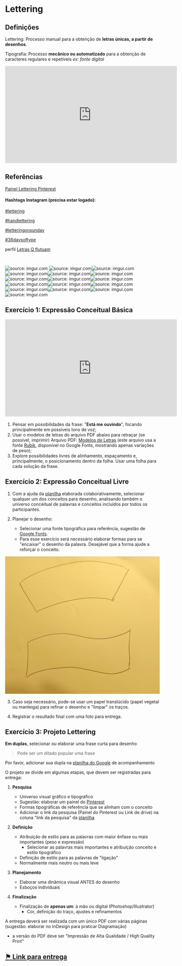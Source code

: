 # Lettering

## Definições


Lettering: Processo manual para a obtenção de **letras únicas, a partir de desenhos**.

Tipografia: Processo **mecânico ou automatizado** para a obtenção de caracteres regulares e repetíveis
*ex: fonte digital*


<iframe width="560" height="315" src="https://www.youtube.com/embed/eFmi2BK0wFw" title="YouTube video player" frameborder="0" allow="accelerometer; autoplay; clipboard-write; encrypted-media; gyroscope; picture-in-picture" allowfullscreen></iframe>

## Referências

[Painel Lettering Pinterest](https://pin.it/45d0Yxy ':ignore')

#### Hashtags Instagram (precisa estar logado):

[#lettering](https://www.instagram.com/explore/tags/lettering/ ':ignore')

[#handlettering](https://www.instagram.com/explore/tags/handlettering/ ':ignore')

[#letteringonsunday](https://www.instagram.com/explore/tags/letteringonsunday/ ':ignore')

[#36daysoftype](https://www.instagram.com/explore/tags/36daysoftype/ ':ignore')

perfil [Letras Q flutuam](https://www.instagram.com/letrasqflutuam/ ':ignore')

<br>


<img src="https://i.imgur.com/guRTA5kl.jpg" title="source: imgur.com" /> <img src="https://i.imgur.com/qqLgnUEl.jpg" title="source: imgur.com" /><img src="https://i.imgur.com/8wArhGCl.jpg" title="source: imgur.com" /><img src="https://i.imgur.com/CXCORXol.jpg" title="source: imgur.com" /><img src="https://i.imgur.com/ip473HNl.jpg" title="source: imgur.com" /><img src="https://i.imgur.com/GhYpaSjl.jpg" title="source: imgur.com" /><img src="https://i.imgur.com/JsDOji4l.jpg" title="source: imgur.com" /><img src="https://i.imgur.com/KIZ2qypl.jpg" title="source: imgur.com" /><img src="https://i.imgur.com/dd9GZX3l.jpg" title="source: imgur.com" /><img src="https://i.imgur.com/ZajlDoMl.png" title="source: imgur.com" /><img src="https://i.imgur.com/CrXaL9Dl.jpg" title="source: imgur.com" /><img src="https://i.imgur.com/iwpfqCql.jpg" title="source: imgur.com" /><img src="https://i.imgur.com/vxAGvWOl.jpg?1" title="source: imgur.com" /><img src="https://i.imgur.com/78Xn8hdl.jpg" title="source: imgur.com" /><img src="https://i.imgur.com/rXt54r0l.jpg" title="source: imgur.com" /><img src="https://i.imgur.com/ndj5U1Vl.jpg" title="source: imgur.com" />



## Exercício 1: Expressão Conceitual Básica

<iframe width="560" height="315" src="https://www.youtube.com/embed/N0AEjf0g9Rw" title="YouTube video player" frameborder="0" allow="accelerometer; autoplay; clipboard-write; encrypted-media; gyroscope; picture-in-picture" allowfullscreen></iframe>

1. Pensar em possibilidades da frase: "**Está me ouvindo**", focando principalmente em possíveis tons de voz;
2. Usar o modelos de letras do arquivo PDF abaixo para retraçar (se possível, imprimir)
Arquivo PDF: [Modelos de Letras](arquivos/REF-Rubik.pdf ':ignore')  (este arquivo usa a fonte [Rubik](https://fonts.google.com/specimen/Rubik), disponível no Google Fonts, mostrando apenas variações de peso);
3. Explore possibilidades livres de alinhamento, espaçamento e, principalmente, o posicionamento dentro da folha. Usar uma folha para cada solução da frase.


## Exercício 2: Expressão Conceitual Livre

1. Com a ajuda da [planilha](https://docs.google.com/spreadsheets/d/1Qei8lS7wF_hEzvCYT7wpd0U_LqqSZm1NW5mbB0w6jCU/edit?usp=sharing ':ignore') elaborada colaborativamente, selecionar qualquer um dos conceitos para desenho, analisando também o universo conceitual de palavras e conceitos incluídos por todos os participantes.

2. Planejar o desenho:
   - Selecionar uma fonte tipográfica para referência, sugestão de [Google Fonts](https://fonts.google.com/ ':ignore').
   - Para esse exercício será necessário elaborar formas para se "encaixar" o desenho da palavra. Desejável que a forma ajude a reforçar o conceito.

![Frames](img/formas-simples-lettering.jpg)

3. Caso seja necessário, pode-se usar um papel translúcido (papel vegetal ou manteiga) para refinar o desenho e "limpar" os traços.

4. Registrar o resultado final com uma foto para entrega.

## Exercício 3: Projeto Lettering

**Em duplas**, selecionar ou elaborar uma frase curta para desenho
> Pode ser um ditado popular uma frase

Por favor, adicionar sua dupla na [planilha do Google](https://docs.google.com/spreadsheets/d/158xvwuuF-WJyJFHguEqJWujZx35I-0KlmM28GeTEEIo/edit?usp=sharing ':ignore') de acompanhamento

O projeto se divide em algumas etapas, que devem ser registradas para entrega:

1. **Pesquisa**
	- Universo visual gráfico e tipográfico
     - Sugestão: elaborar um painel do [Pinterest](https://br.pinterest.com/ ':ignore')
	- Formas tipográficas de referência que se alinham com o conceito
   - Adicionar o link da pesquisa (Painel do Pinterest ou Link de drive) na coluna "link da pesquisa" da [planilha](https://docs.google.com/spreadsheets/d/158xvwuuF-WJyJFHguEqJWujZx35I-0KlmM28GeTEEIo/edit?usp=sharing ':ignore')

2. **Definição**
   - Atribuição de estilo para as palavras com maior ênfase ou mais importantes (peso e expressão)
	  - Selecionar as palavras mais importantes e atribuição conceito e estilo tipográfico
   - Definição de estilo para as palavras de "ligação"
	- Normalmente mais neutro ou mais leve
3. **Planejamento**
   - Elaborar uma dinâmica visual ANTES do desenho
   - Esboços individuais
4. **Finalização**
   - Finalização de **apenas um**: à mão ou digital (Photoshop/Illustrator)
	 - Cor, definição do traço, ajustes e refinamentos

A entrega deverá ser realizada com um único PDF com várias páginas (sugestão: elaborar no InDesign para praticar Diagramação)
- a versão do PDF deve ser "Impressão de Alta Qualidade / High Quality Print" 

## [⚑ Link para entrega](linkentrega.md)